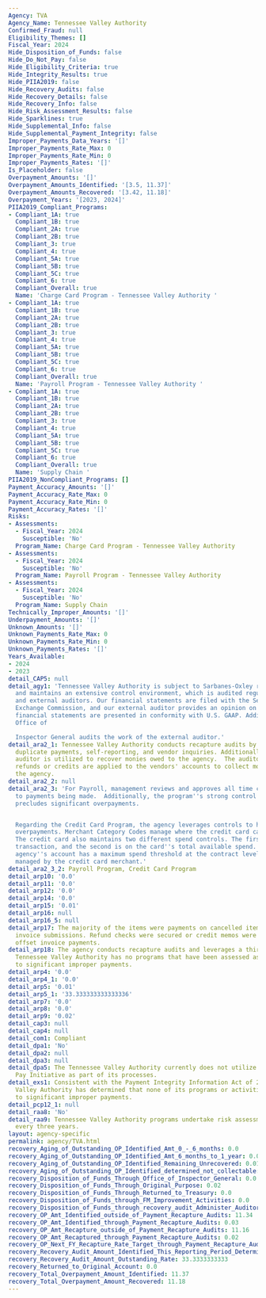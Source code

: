 ```yaml
---
Agency: TVA
Agency_Name: Tennessee Valley Authority
Confirmed_Fraud: null
Eligibility_Themes: []
Fiscal_Year: 2024
Hide_Disposition_of_Funds: false
Hide_Do_Not_Pay: false
Hide_Eligibility_Criteria: true
Hide_Integrity_Results: true
Hide_PIIA2019: false
Hide_Recovery_Audits: false
Hide_Recovery_Details: false
Hide_Recovery_Info: false
Hide_Risk_Assessment_Results: false
Hide_Sparklines: true
Hide_Supplemental_Info: false
Hide_Supplemental_Payment_Integrity: false
Improper_Payments_Data_Years: '[]'
Improper_Payments_Rate_Max: 0
Improper_Payments_Rate_Min: 0
Improper_Payments_Rates: '[]'
Is_Placeholder: false
Overpayment_Amounts: '[]'
Overpayment_Amounts_Identified: '[3.5, 11.37]'
Overpayment_Amounts_Recovered: '[3.42, 11.18]'
Overpayment_Years: '[2023, 2024]'
PIIA2019_Compliant_Programs:
- Compliant_1A: true
  Compliant_1B: true
  Compliant_2A: true
  Compliant_2B: true
  Compliant_3: true
  Compliant_4: true
  Compliant_5A: true
  Compliant_5B: true
  Compliant_5C: true
  Compliant_6: true
  Compliant_Overall: true
  Name: 'Charge Card Program - Tennessee Valley Authority '
- Compliant_1A: true
  Compliant_1B: true
  Compliant_2A: true
  Compliant_2B: true
  Compliant_3: true
  Compliant_4: true
  Compliant_5A: true
  Compliant_5B: true
  Compliant_5C: true
  Compliant_6: true
  Compliant_Overall: true
  Name: 'Payroll Program - Tennessee Valley Authority '
- Compliant_1A: true
  Compliant_1B: true
  Compliant_2A: true
  Compliant_2B: true
  Compliant_3: true
  Compliant_4: true
  Compliant_5A: true
  Compliant_5B: true
  Compliant_5C: true
  Compliant_6: true
  Compliant_Overall: true
  Name: 'Supply Chain '
PIIA2019_NonCompliant_Programs: []
Payment_Accuracy_Amounts: '[]'
Payment_Accuracy_Rate_Max: 0
Payment_Accuracy_Rate_Min: 0
Payment_Accuracy_Rates: '[]'
Risks:
- Assessments:
  - Fiscal_Year: 2024
    Susceptible: 'No'
  Program_Name: Charge Card Program - Tennessee Valley Authority
- Assessments:
  - Fiscal_Year: 2024
    Susceptible: 'No'
  Program_Name: Payroll Program - Tennessee Valley Authority
- Assessments:
  - Fiscal_Year: 2024
    Susceptible: 'No'
  Program_Name: Supply Chain
Technically_Improper_Amounts: '[]'
Underpayment_Amounts: '[]'
Unknown_Amounts: '[]'
Unknown_Payments_Rate_Max: 0
Unknown_Payments_Rate_Min: 0
Unknown_Payments_Rates: '[]'
Years_Available:
- 2024
- 2023
detail_CAP5: null
detail_agy1: 'Tennessee Valley Authority is subject to Sarbanes-Oxley requirements
  and maintains an extensive control environment, which is audited regularly by internal
  and external auditors. Our financial statements are filed with the Securities and
  Exchange Commission, and our external auditor provides an opinion on whether the
  financial statements are presented in conformity with U.S. GAAP. Additionally, the
  Office of

  Inspector General audits the work of the external auditor.'
detail_ara2_1: Tennessee Valley Authority conducts recapture audits by looking for
  duplicate payments, self-reporting, and vendor inquiries. Additionally, a third-party
  auditor is utilized to recover monies owed to the agency.  The auditor either secures
  refunds or credits are applied to the vendors' accounts to collect monies owed to
  the agency.
detail_ara2_2: null
detail_ara2_3: 'For Payroll, management reviews and approves all time changes prior
  to payments being made.  Additionally, the program''s strong control environment
  precludes significant overpayments.


  Regarding the Credit Card Program, the agency leverages controls to help prevent
  overpayments. Merchant Category Codes manage where the credit card can be utilized.
  The credit card also maintains two different spend controls. The first is on the
  transaction, and the second is on the card''s total available spend. Finally, the
  agency''s account has a maximum spend threshold at the contract level, which is
  managed by the credit card merchant.'
detail_ara2_3_2: Payroll Program, Credit Card Program
detail_arp10: '0.0'
detail_arp11: '0.0'
detail_arp12: '0.0'
detail_arp14: '0.0'
detail_arp15: '0.01'
detail_arp16: null
detail_arp16_5: null
detail_arp17: The majority of the items were payments on cancelled items or multiple
  invoice submissions. Refund checks were secured or credit memos were entered to
  offset invoice payments.
detail_arp18: The agency conducts recapture audits and leverages a third party auditor.
  Tennessee Valley Authority has no programs that have been assessed as being susceptible
  to significant improper payments.
detail_arp4: '0.0'
detail_arp4_1: '0.0'
detail_arp5: '0.01'
detail_arp5_1: '33.333333333333336'
detail_arp7: '0.0'
detail_arp8: '0.0'
detail_arp9: '0.02'
detail_cap3: null
detail_cap4: null
detail_com1: Compliant
detail_dpa1: 'No'
detail_dpa2: null
detail_dpa3: null
detail_dpa5: The Tennessee Valley Authority currently does not utilize the Do Not
  Pay Initiative as part of its processes.
detail_exs1: Consistent with the Payment Integrity Information Act of 2019, the Tennessee
  Valley Authority has determined that none of its programs or activities are susceptible
  to significant improper payments.
detail_pcp12_1: null
detail_raa8: 'No'
detail_raa9: Tennessee Valley Authority programs undertake risk assessments at least
  every three years.
layout: agency-specific
permalink: agency/TVA.html
recovery_Aging_of_Outstanding_OP_Identified_Amt_0_-_6_months: 0.0
recovery_Aging_of_Outstanding_OP_Identified_Amt_6_months_to_1_year: 0.01
recovery_Aging_of_Outstanding_OP_Identified_Remaining_Unrecovered: 0.01
recovery_Aging_of_Outstanding_OP_Identified_determined_not_collectable: 0.0
recovery_Disposition_of_Funds_Through_Office_of_Inspector_General: 0.0
recovery_Disposition_of_Funds_Through_Original_Purpose: 0.02
recovery_Disposition_of_Funds_Through_Returned_to_Treasury: 0.0
recovery_Disposition_of_Funds_through_FM_Improvement_Activities: 0.0
recovery_Disposition_of_Funds_through_recovery_audit_Administer_Auditor: 0.0
recovery_OP_Amt_Identified_outside_of_Payment_Recapture_Audits: 11.34
recovery_OP_Amt_Identified_through_Payment_Recapture_Audits: 0.03
recovery_OP_Amt_Recapture_outside_of_Payment_Recapture_Audits: 11.16
recovery_OP_Amt_Recaptured_through_Payment_Recapture_Audits: 0.02
recovery_OP_Next_FY_Recapture_Rate_Target_through_Payment_Recapture_Audit: 0.85
recovery_Recovery_Audit_Amount_Identified_This_Reporting_Period_Determined_Not_Collectable_Rate: 0.0
recovery_Recovery_Audit_Amount_Outstanding_Rate: 33.3333333333
recovery_Returned_to_Original_Account: 0.0
recovery_Total_Overpayment_Amount_Identified: 11.37
recovery_Total_Overpayment_Amount_Recovered: 11.18
---
```

